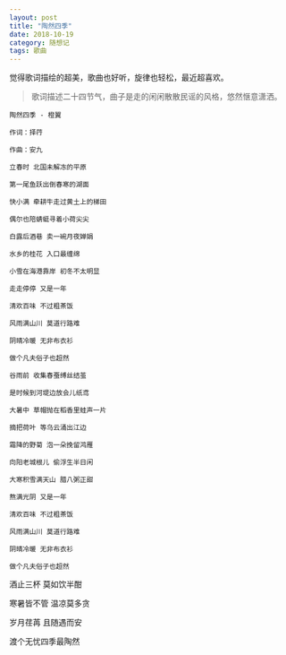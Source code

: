 ```yaml
---
layout: post
title: "陶然四季"
date: 2018-10-19
category: 随想记
tags: 歌曲
---
```


<!-- <iframe frameborder="no" border="0" marginwidth="0" marginheight="0" width=330 height=86 src="//music.163.com/outchain/player?type=2&id=29771932&auto=1&height=66"></iframe> -->


觉得歌词描绘的超美，歌曲也好听，旋律也轻松，最近超喜欢。

> 歌词描述二十四节气，曲子是走的闲闲散散民谣的风格，悠然惬意潇洒。


	陶然四季 - 橙翼

	作词：择荇

	作曲：安九

	立春时 北国未解冻的平原

	第一尾鱼跃出倒春寒的湖面

	快小满 牵耕牛走过黄土上的梯田

	偶尔也陪蜻蜓寻着小荷尖尖

	白露后酒巷 卖一碗月夜婵娟

	水乡的桂花 入口最缠绵

	小雪在海港靠岸 初冬不太明显

	走走停停 又是一年

	清欢百味 不过粗茶饭

	风雨满山川 莫道行路难

	阴晴冷暖 无非布衣衫

	做个凡夫俗子也超然

	谷雨前 收集春蚕缚丝结茧

	是时候到河堤边放会儿纸鸢

	大暑中 草帽抛在稻香里蛙声一片

	摘把荷叶 等乌云涌出江边

	霜降的野菊 泡一朵挽留鸿雁

	向阳老城根儿 偷浮生半日闲

	大寒积雪满天山 腊八粥正甜

	熬满光阴 又是一年

	清欢百味 不过粗茶饭

	风雨满山川 莫道行路难

	阴晴冷暖 无非布衣衫

	做个凡夫俗子也超然

酒止三杯 莫如饮半酣

寒暑皆不管 温凉莫多贪

岁月荏苒 且随遇而安

渡个无忧四季最陶然
